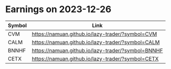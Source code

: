 # Earnings on 2023-12-26

| Symbol | Link |
| ---| --- |
| CVM | https://namuan.github.io/lazy-trader/?symbol=CVM |
| CALM | https://namuan.github.io/lazy-trader/?symbol=CALM |
| BNNHF | https://namuan.github.io/lazy-trader/?symbol=BNNHF |
| CETX | https://namuan.github.io/lazy-trader/?symbol=CETX |

